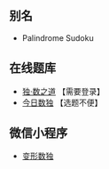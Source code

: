 [](https://cn.sudoku.today/pic/04/palindrome/67903_196526.png)

## 别名
- Palindrome Sudoku

## 在线题库
- [独·数之道](http://www.sudokufans.org.cn/lx/game.index.php?type=hw) 【需要登录】
- [今日数独](https://cn.sudoku.today/g-palindrome-sudoku/) 【选题不便】

## 微信小程序
- [变形数独](#小程序://变形数独/高端数独/3QQ2xclTUJ6u2bc)
